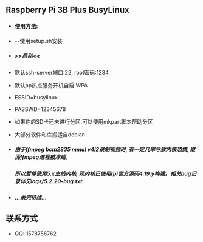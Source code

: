 ## Raspberry Pi 3B Plus BusyLinux

* #### 使用方法:

* --使用setup.sh安装

* ##### >>启动<<

* 默认ssh-server端口:22, root密码:1234
* 默认ap热点服务开机自启 WPA
* ESSID=busylinux
* PASSWD=12345678 

* 如果你的SD卡还未进行分区,可以使用mkpart脚本帮助分区

* 大部分软件和库搬运自debian

* ##### 由于ffmpeg bcm2835 mmal v4l2录制视频时, 有一定几率导致内核恐慌, 继而ffmpeg进程被冻结,
  ##### 所以暂停使用5.x主线内核, 现内核已使用rpi官方源码4.19.y构建。相关bug记录详见logs/5.2.20-bug.txt

* ##### ...未完待续...

## 联系方式

* QQ: 1578756762
